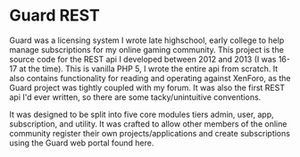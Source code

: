 # Guard REST

Guard was a licensing system I wrote late highschool, early college to help manage subscriptions for my online gaming community. This project is the source code for the REST api I developed between 2012 and 2013 (I was 16-17 at the time). This is vanilla PHP 5, I wrote the entire api from scratch. It also contains functionality for reading and operating against XenForo, as the Guard project was tightly coupled with my forum. It was also the first REST api I'd ever written, so there are some tacky/unintuitive conventions.

It was designed to be split into five core modules tiers admin, user, app, subscription, and utility. It was crafted to allow other members of the online community register their own projects/applications and create subscriptions using the Guard web portal found here.